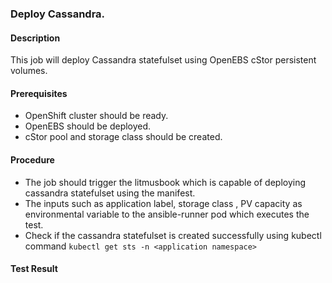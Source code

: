 ### Deploy Cassandra.

#### Description

This job will deploy Cassandra statefulset using OpenEBS cStor persistent volumes.

#### Prerequisites

- OpenShift cluster should be ready.
- OpenEBS should be deployed.
- cStor pool and storage class should be created.

#### Procedure

- The job should trigger the litmusbook which is capable of deploying cassandra statefulset using the manifest.
- The inputs such as application label, storage class , PV capacity as environmental variable to the ansible-runner pod which executes the test.
- Check if the cassandra statefulset is created successfully using kubectl command `kubectl get sts -n <application namespace>`

#### Test Result

